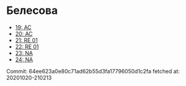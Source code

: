# Белесова
- [19: AC](19.md)
- [20: AC](20.md)
- [21: RE 01](21.md)
- [22: RE 01](22.md)
- [23: NA](23.md)
- [24: NA](24.md)

Commit: 64ee623a0e80c71ad62b55d3fa17796050d1c2fa
 fetched at: 20201020-210213
